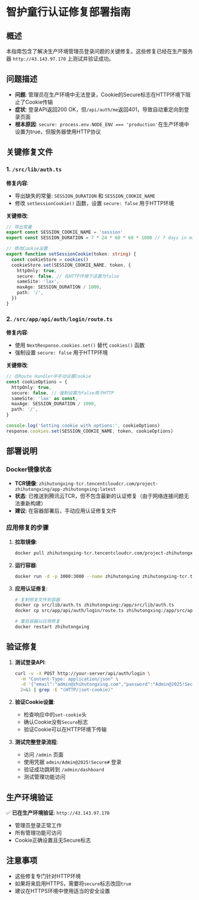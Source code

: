 # 智护童行认证修复部署指南

## 概述
本指南包含了解决生产环境管理员登录问题的关键修复。这些修复已经在生产服务器 `http://43.143.97.170` 上测试并验证成功。

## 问题描述
- **问题**: 管理员在生产环境中无法登录，Cookie的Secure标志在HTTP环境下阻止了Cookie传输
- **症状**: 登录API返回200 OK，但`/api/auth/me`返回401，导致自动重定向到登录页面
- **根本原因**: `secure: process.env.NODE_ENV === 'production'`在生产环境中设置为true，但服务器使用HTTP协议

## 关键修复文件

### 1. `/src/lib/auth.ts`
**修复内容**:
- 导出缺失的常量: `SESSION_DURATION` 和 `SESSION_COOKIE_NAME`
- 修改 `setSessionCookie()` 函数，设置 `secure: false` 用于HTTP环境

**关键修改**:
```typescript
// 导出常量
export const SESSION_COOKIE_NAME = 'session'
export const SESSION_DURATION = 7 * 24 * 60 * 60 * 1000 // 7 days in milliseconds

// 修改Cookie设置
export function setSessionCookie(token: string) {
  const cookieStore = cookies()
  cookieStore.set(SESSION_COOKIE_NAME, token, {
    httpOnly: true,
    secure: false, // 在HTTP环境下设置为false
    sameSite: 'lax',
    maxAge: SESSION_DURATION / 1000,
    path: '/',
  })
}
```

### 2. `/src/app/api/auth/login/route.ts`
**修复内容**:
- 使用 `NextResponse.cookies.set()` 替代 `cookies()` 函数
- 强制设置 `secure: false` 用于HTTP环境

**关键修改**:
```typescript
// 在Route Handler中手动设置Cookie
const cookieOptions = {
  httpOnly: true,
  secure: false, // 强制设置为false用于HTTP
  sameSite: 'lax' as const,
  maxAge: SESSION_DURATION / 1000,
  path: '/',
}

console.log('Setting cookie with options:', cookieOptions)
response.cookies.set(SESSION_COOKIE_NAME, token, cookieOptions)
```

## 部署说明

### Docker镜像状态
- **TCR镜像**: `zhihutongxing-tcr.tencentcloudcr.com/project-zhihutongxing/app-zhihutongxing:latest`
- **状态**: 已推送到腾讯云TCR，但不包含最新的认证修复（由于网络连接问题无法重新构建）
- **建议**: 在容器部署后，手动应用认证修复文件

### 应用修复的步骤
1. **拉取镜像**:
   ```bash
   docker pull zhihutongxing-tcr.tencentcloudcr.com/project-zhihutongxing/app-zhihutongxing:latest
   ```

2. **运行容器**:
   ```bash
   docker run -d -p 3000:3000 --name zhihutongxing zhihutongxing-tcr.tencentcloudcr.com/project-zhihutongxing/app-zhihutongxing:latest
   ```

3. **应用认证修复**:
   ```bash
   # 复制修复文件到容器
   docker cp src/lib/auth.ts zhihutongxing:/app/src/lib/auth.ts
   docker cp src/app/api/auth/login/route.ts zhihutongxing:/app/src/app/api/auth/login/route.ts
   
   # 重启容器以应用修复
   docker restart zhihutongxing
   ```

## 验证修复
1. **测试登录API**:
   ```bash
   curl -v -X POST http://your-server/api/auth/login \
     -H "Content-Type: application/json" \
     -d '{"email":"admin@zhihutongxing.com","password":"Admin@2025!Secure#"}' \
     2>&1 | grep -E "(HTTP/|set-cookie)"
   ```

2. **验证Cookie设置**:
   - 检查响应中的`set-cookie`头
   - 确认Cookie没有`Secure`标志
   - 验证Cookie可以在HTTP环境下传输

3. **测试完整登录流程**:
   - 访问 `/admin` 页面
   - 使用凭据 `admin/Admin@2025!Secure#` 登录
   - 验证成功跳转到 `/admin/dashboard`
   - 测试管理功能访问

## 生产环境验证
✅ **已在生产环境验证**: `http://43.143.97.170`
- 管理员登录正常工作
- 所有管理功能可访问
- Cookie正确设置且无Secure标志

## 注意事项
- 这些修复专门针对HTTP环境
- 如果将来启用HTTPS，需要将`secure`标志改回`true`
- 建议在HTTPS环境中使用适当的安全设置
